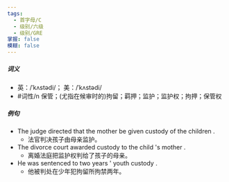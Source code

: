 ```yaml
---
tags:
  - 首字母/C
  - 级别/六级
  - 级别/GRE
掌握: false
模糊: false
---
```

##### 词义
- 英：/ˈkʌstədi/； 美：/ˈkʌstədi/
- #词性/n  保管；(尤指在候审时的)拘留；羁押；监护；监护权；拘押；保管权
##### 例句
- The judge directed that the mother be given custody of the children .
	- 法官判决孩子由母亲监护。
- The divorce court awarded custody to the child 's mother .
	- 离婚法庭把监护权判给了孩子的母亲。
- He was sentenced to two years ' youth custody .
	- 他被判处在少年犯拘留所拘禁两年。

